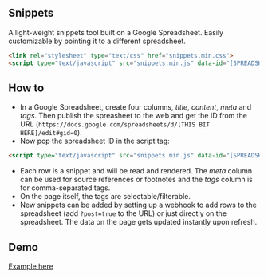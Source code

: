 
## Snippets

A light-weight snippets tool built on a Google Spreadsheet. Easily customizable by pointing it to a different spreadsheet.

```html
<link rel="stylesheet" type="text/css" href="snippets.min.css">
<script type="text/javascript" src="snippets.min.js" data-id="[SPREADSHEET-ID]"></script>
```

## How to

+ In a Google Spreadsheet, create four columns, _title_, _content_, _meta_ and _tags_. Then publish the spreasheet to the web and get the ID from the URL (`https://docs.google.com/spreadsheets/d/[THIS BIT HERE]/edit#gid=0`).
+ Now pop the spreadsheet ID in the script tag:
```html
<script type="text/javascript" src="snippets.min.js" data-id="[SPREADSHEET-ID]"></script>
```
+ Each row is a snippet and will be read and rendered. The _meta_ column can be used for source references or footnotes and the _tags_ column is for comma-separated tags.
+ On the page itself, the tags are selectable/filterable.
+ New snippets can be added by setting up a webhook to add rows to the spreadsheet (add `?post=true` to the URL) or just directly on the spreadsheet. The data on the page gets updated instantly upon refresh.


## Demo

[Example here](https://rawgit.com/brechtv/snippets/master/index.html)